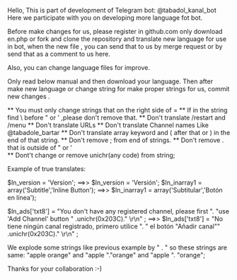 Hello,
This is part of development of Telegram bot: @tabadol_kanal_bot 
Here we participate with you on developing more language fot bot.

Before make changes for us, please register in github.com 
only download en.php or fork and clone the repository and translate new language for use in bot, 
when the new file , you can send that to us by merge request or by send that as a comment to us here.

Also, you can change language files for improve.

Only read below manual and then download your language.
Then after make new language or change string for make proper strings for us, commit new changes .


** You must only change strings that on the right side of =
** If in the string find \ before " or ' ,please  don't remove that.
** Don't translate /restart and /menu
** Don't translate URLs
** Don't translate Channel names Like @tabadole_bartar
** Don't translate array keyword and ( after that or ) in the end of that string.
** Don't remove ; from end of strings.
** Don't remove . that is outside of " or ' \
** Dont't change or remove unichr(any code) from string;

Example of true translates:

$ln_version = 'Version';  ==>>  $ln_version = 'Versión';
$ln_inarray1 = array('Subtitle','Inline Button');  ==>>  $ln_inarray1 = array('Subtitular','Botón en línea');

$ln_ads['txt8'] = "You don't have any registered channel, please first ".
"use 'Add Channel' button " .unichr(0x203C)." \r\n" ;
==>>
$ln_ads['txt8'] = "No tiene ningún canal registrado, primero utilice ".
" el botón \"Añadir canal\"" .unichr(0x203C)." \r\n" ;

We explode some strings like previous example by " . "
so these strings are same:
"apple orange" and "apple "."orange" and "apple ".
"orange";

Thanks for your collaboration :-)

